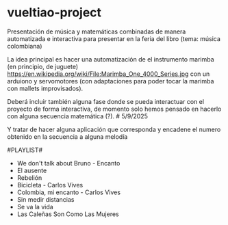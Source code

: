 # vueltiao-project
Presentación de música y matemáticas combinadas de manera automatizada e interactiva para presentar en la feria del libro (tema: música colombiana)

La idea principal es hacer una automatización de el instrumento marimba (en principio, de juguete) https://en.wikipedia.org/wiki/File:Marimba_One_4000_Series.jpg con un arduiono y servomotores (con adaptaciones para poder tocar la marimba con mallets improvisados).

Deberá incluir también alguna fase donde se pueda interactuar con el proyecto de forma interactiva, de momento solo hemos pensado en hacerlo con alguna secuencia matemática (?). # 5/9/2025

Y tratar de hacer alguna aplicación que corresponda y encadene el numero obtenido en la secuencia a alguna melodía

#PLAYLIST#
- We don't talk about Bruno - Encanto
- El ausente
- Rebelión
- Bicicleta - Carlos Vives
- Colombia, mi encanto - Carlos Vives
- Sin medir distancias
- Se va la vida
- Las Caleñas Son Como Las Mujeres
